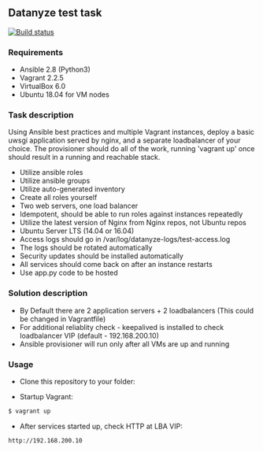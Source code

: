 ## Datanyze test task
[![Build status](https://travis-ci.com/silazare/ansible-uwsgi-deploy.svg?token=X8ywRVhk4yLzpqNRZex3&branch=master)](https://travis-ci.org/silazare)


### Requirements
- Ansible 2.8 (Python3)
- Vagrant 2.2.5
- VirtualBox 6.0
- Ubuntu 18.04 for VM nodes

### Task description

Using Ansible best practices and multiple Vagrant instances, deploy a basic uwsgi application served by nginx, and a separate loadbalancer of your choice.
The provisioner should do all of the work, running 'vagrant up' once should result in a running and reachable stack.

- Utilize ansible roles
- Utilize ansible groups
- Utilize auto-generated inventory
- Create all roles yourself
- Two web servers, one load balancer
- Idempotent, should be able to run roles against instances repeatedly
- Utilize the latest version of Nginx from Nginx repos, not Ubuntu repos
- Ubuntu Server LTS (14.04 or 16.04)
- Access logs should go in /var/log/datanyze-logs/test-access.log
- The logs should be rotated automatically
- Security updates should be installed automatically
- All services should come back on after an instance restarts
- Use app.py code to be hosted

### Solution description

- By Default there are 2 application servers + 2 loadbalancers (This could be changed in Vagrantfile)
- For additional reliablity check - keepalived is installed to check loadbalancer VIP (default - 192.168.200.10)
- Ansible provisioner will run only after all VMs are up and running


### Usage

- Clone this repository to your folder:

- Startup Vagrant:
```sh
$ vagrant up
```

- After services started up, check HTTP at LBA VIP:
```
http://192.168.200.10
```
